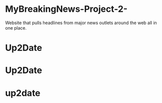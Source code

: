 # MyBreakingNews-Project-2-
Website that pulls headlines from major news outlets around the web all in one place. 
# Up2Date
# Up2Date
# up2date
